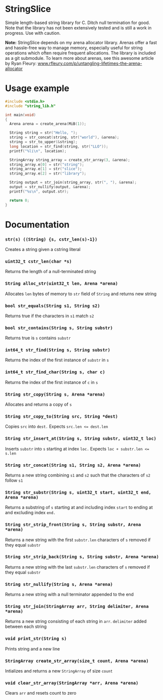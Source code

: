 # StringSlice
Simple length-based string library for C. Ditch null termination for good. Note that the library has not been extensively tested and is still a work in progress. Use with caution.

**Note:** StringSlice depends on my arena allocator library. Arenas offer a fast and hassle-free way to manage memory, especially useful for string operations which often require frequent allocations. The library is included as a git submodule. To learn more about arenas, see this awesome article by Ryan Fleury: www.rfleury.com/p/untangling-lifetimes-the-arena-allocator

# Usage example
```c
#include <stdio.h>
#include "string_lib.h"

int main(void)
{
  Arena arena = create_arena(MiB(1));

  String string = str("Hello, ");
  string = str_concat(string, str("world"), &arena);
  string = str_to_upper(&string);
  long location = str_find(string, str("LLO"));
  printf("%li\n", location);

  StringArray string_array = create_str_array(3, &arena);
  string_array.e[0] = str("string");
  string_array.e[1] = str("slice");
  string_array.e[2] = str("library");

  String output = str_join(string_array, str(", "), &arena);
  output = str_nullify(output, &arena);
  printf("%s\n", output.str);

  return 0;
}
```

# Documentation
### `str(s) ((String) {s, cstr_len(s)-1})`

Creates a string given a cstring literal

### `uint32_t cstr_len(char *s)`

Returns the length of a null-terminated string

### `String alloc_str(uint32_t len, Arena *arena)`

Allocates `len` bytes of memory to `str` field of `String` and returns new string

### `bool str_equals(String s1, String s2)`

Returns true if the characters in `s1` match `s2`

### `bool str_contains(String s, String substr)`

Returns true is `s` contains `substr`

### `int64_t str_find(String s, String substr)`

Returns the index of the first instance of `substr` in `s`

### `int64_t str_find_char(String s, char c)`

Returns the index of the first instance of `c` in `s`

### `String str_copy(String s, Arena *arena)`

Allocates and returns a copy of `s`

### `String str_copy_to(String src, String *dest)`

Copies `src` into `dest.` Expects `src.len <= dest.len`

### `String str_insert_at(String s, String substr, uint32_t loc)`

Inserts `substr` into `s` starting at index `loc.` Expects `loc + substr.len <= s.len`

### `String str_concat(String s1, String s2, Arena *arena)`

Returns a new string combining `s1` and `s2` such that the characters of `s2` follow `s1`

### `String str_substr(String s, uint32_t start, uint32_t end, Arena *arena)`

Returns a substring of `s` starting at and including index `start` to ending at and excluding index `end.`

### `String str_strip_front(String s, String substr, Arena *arena)`

Returns a new string with the first `substr.len` characters of `s` removed if they equal `substr`

### `String str_strip_back(String s, String substr, Arena *arena)`

Returns a new string with the last `substr.len` characters of `s` removed if they equal `substr`

### `String str_nullify(String s, Arena *arena)`

Returns a new string with a null terminator appended to the end

### `String str_join(StringArray arr, String delimiter, Arena *arena)`

Returns a new string consisting of each string in `arr`. `delimiter` added between each string

### `void print_str(String s)`

Prints string and a new line

### `StringArray create_str_array(size_t count, Arena *arena)`

Intializes and returns a new `StringArray` of size `count`

### `void clear_str_array(StringArray *arr, Arena *arena)`

Clears `arr` and resets count to zero
